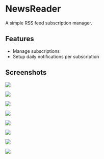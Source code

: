 NewsReader
==========
A simple RSS feed subscription manager.

## Features

- Manage subscriptions
- Setup daily notifications per subscription

## Screenshots

![](screenshots/Screenshot_20170205-181314.png)

![](screenshots/Screenshot_20170205-181322.png)

![](screenshots/Screenshot_20170205-181335.png)

![](screenshots/Screenshot_20170205-181344.png)

![](screenshots/Screenshot_20170205-181354.png)

![](screenshots/Screenshot_20170205-181411.png)

![](screenshots/Screenshot_20170205-181433.png)

![](screenshots/Screenshot_20170205-181444.png)
